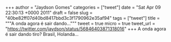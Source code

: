 
+++
author = "Jaydson Gomes"
categories = ["tweet"]
date = "Sat Apr 09 22:30:13 +0000 2011"
draft = false
slug = "40be82ff07d40bd8417bbd3c3f1790962e35af94"
tags = ["tweet"]
title = """A onda agora é sair dando..."""
tweet = true
micro = true
tweet_url = "https://twitter.com/jaydson/status/56846403871318016"
+++
A onda agora é sair dando tiro? Brasil, Holanda...

